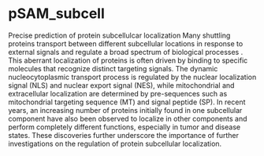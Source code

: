# pSAM_subcell
Precise prediction of protein subcellulcar localization
Many shuttling proteins transport between different subcellular locations in response to external signals and regulate a broad spectrum of biological processes . This aberrant localization of proteins is often driven by binding to specific molecules that recognize distinct targeting signals. The dynamic nucleocytoplasmic transport process is regulated by the nuclear localization signal (NLS) and nuclear export signal (NES), while mitochondrial and extracellular localization are determined by pre-sequences such as mitochondrial targeting sequence (MT) and signal peptide (SP). In recent years, an increasing number of proteins initially found in one subcellular component have also been observed to localize in other components and perform completely different functions, especially in tumor and disease states. These discoveries further underscore the importance of further investigations on the regulation of protein subcellular localization.
